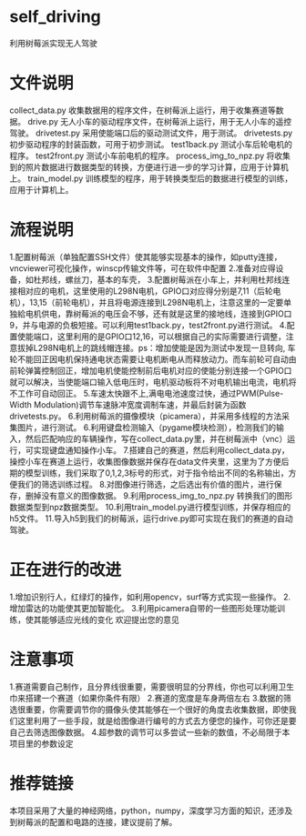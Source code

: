 # self_driving
利用树莓派实现无人驾驶

# 文件说明
collect_data.py 收集数据用的程序文件，在树莓派上运行，用于收集赛道等数据。
drive.py 无人小车的驱动程序文件，在树莓派上运行，用于无人小车的遥控驾驶。
drivetest.py 采用使能端口后的驱动测试文件，用于测试。
drivetests.py 初步驱动程序的封装函数，可用于初步测试。
test1back.py 测试小车后轮电机的程序。
test2front.py 测试小车前电机的程序。
process_img_to_npz.py 将收集到的照片数据进行数据类型的转换，方便进行进一步的学习计算，应用于计算机上。
train_model.py 训练模型的程序，用于转换类型后的数据进行模型的训练，应用于计算机上。


# 流程说明
1.配置树莓派（单独配置SSH文件）使其能够实现基本的操作，如putty连接，vncviewer可视化操作，winscp传输文件等，可在软件中配置
2.准备对应得设备，如杜邦线，螺丝刀，基本的车壳，
3.配置树莓派在小车上，并利用杜邦线连接相对应的电机，这里使用的L298N电机，GPIO口对应得分别是7,11（后轮电机），13,15（前轮电机），并且将电源连接到L298N电机上，注意这里的一定要单独給电机供电，靠树莓派的电压会不够，还有就是这里的接地线，连接到GPIO口9，并与电源的负极短接。可以利用test1back.py，test2front.py进行测试。
4.配置使能端口，这里利用的是GPIO口12,16，可以根据自己的实际需要进行调整，注意拔掉L298N电机上的跳线帽连接。ps：增加使能是因为测试中发现一旦转向, 车轮不能回正因电机保持通电状态需要让电机断电从而释放动力。而车前轮可自动由前轮弹簧控制回正，增加电机使能控制前后电机对应的使能分别连接一个GPIO口就可以解决，当使能端口输入低电压时，电机驱动板将不对电机输出电流，电机将不工作可自动回正。
5.车速太快跟不上,满电电池速度过快，通过PWM(Pulse-Width Modulation)调节车速脉冲宽度调制车速，并最后封装为函数drivetests.py。
6.利用树莓派的摄像模块（picamera），并采用多线程的方法采集图片，进行测试。
6.利用键盘检测输入（pygame模块检测），检测我们的输入，然后匹配响应的车辆操作，写在collect_data.py里，并在树莓派中（vnc）运行，可实现键盘通知操作小车。
7.搭建自己的赛道，然后利用collect_data.py，操控小车在赛道上运行，收集图像数据并保存在data文件夹里，这里为了方便后期的模型训练，我们采取了0,1,2,3标号的形式，对于指令给出不同的名称输出，方便我们的筛选训练过程。
8.对图像进行筛选，之后选出有价值的图片，进行保存，删掉没有意义的图像数据。
9.利用process_img_to_npz.py 转换我们的图形数据类型到npz数据类型。
10.利用train_model.py进行模型训练，并保存相应的h5文件。
11.导入h5到我们的树莓派，运行drive.py即可实现在我们的赛道的自动驾驶。

# 正在进行的改进
1.增加识别行人，红绿灯的操作，如利用opencv，surf等方式实现一些操作。
2.增加雷达的功能使其更加智能化。
3.利用picamera自带的一些图形处理功能训练，使其能够适应光线的变化
欢迎提出您的意见

# 注意事项
1.赛道需要自己制作，且分界线很重要，需要很明显的分界线，你也可以利用卫生巾来搭建一个赛道（如果你条件有限）
2.赛道的宽度是车身两倍左右
3.数据的筛选很重要，你需要调节你的摄像头使其能够在一个很好的角度去收集数据，即使我们这里利用了一些手段，就是给图像进行编号的方式去方便您的操作，可你还是要自己去筛选图像数据。
4.超参数的调节可以多尝试一些新的数值，不必局限于本项目里的参数设定


# 推荐链接
本项目采用了大量的神经网络，python，numpy，深度学习方面的知识，还涉及到树莓派的配置和电路的连接，建议提前了解。



